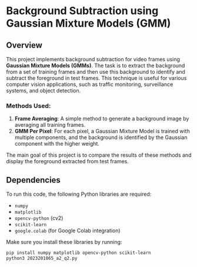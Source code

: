 # Background Subtraction using Gaussian Mixture Models (GMM)

## Overview

This project implements background subtraction for video frames using **Gaussian Mixture Models (GMMs)**. The task is to extract the background from a set of training frames and then use this background to identify and subtract the foreground in test frames. This technique is useful for various computer vision applications, such as traffic monitoring, surveillance systems, and object detection.

### Methods Used:
1. **Frame Averaging**: A simple method to generate a background image by averaging all training frames.
2. **GMM Per Pixel**: For each pixel, a Gaussian Mixture Model is trained with multiple components, and the background is identified by the Gaussian component with the higher weight.

The main goal of this project is to compare the results of these methods and display the foreground extracted from test frames.

## Dependencies

To run this code, the following Python libraries are required:
- `numpy`
- `matplotlib`
- `opencv-python` (cv2)
- `scikit-learn`
- `google.colab` (for Google Colab integration)

Make sure you install these libraries by running:

```bash
pip install numpy matplotlib opencv-python scikit-learn
python3 2023201065_a2_q2.py
